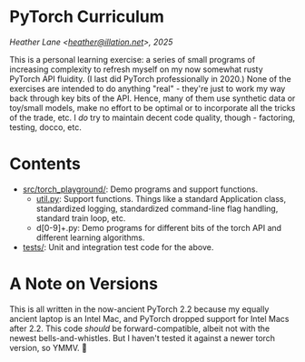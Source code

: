 # PyTorch Curriculum

_Heather Lane \<[heather@illation.net](mailto:heather@illation.net)\>, 2025_

This is a personal learning exercise: a series of small programs of increasing complexity to refresh myself on my now somewhat rusty PyTorch API fluidity. (I last did PyTorch professionally in 2020.) None of the exercises are intended to do anything "real" - they're just to work my way back through key bits of the API. Hence, many of them use synthetic data or toy/small models, make no effort to be optimal or to incorporate all the tricks of the trade, etc. I _do_ try to maintain decent code quality, though - factoring, testing, docco, etc.

# Contents

- [src/torch_playground/](src/torch_playground/): Demo programs and support functions.
  - [util.py](src/torch_playground/util.py): Support functions. Things like a standard Application class, standardized    logging, standardized command-line flag handling, standard train loop, etc.
  - d[0-9]+.py: Demo programs for different bits of the torch API and different learning algorithms.
- [tests/](tests): Unit and integration test code for the above.

# A Note on Versions

This is all written in the now-ancient PyTorch 2.2 because my equally ancient laptop is an Intel Mac, and PyTorch dropped support for Intel Macs after 2.2. This code _should_ be forward-compatible, albeit not with the newest bells-and-whistles. But I haven't tested it against a newer torch version, so YMMV. :shrug:

